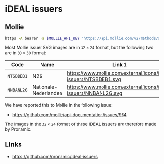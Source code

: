 # iDEAL issuers

## Mollie

```sh
https -A bearer -a $MOLLIE_API_KEY "https://api.mollie.com/v2/methods/all?include=issuers"
```

Most Mollie issuer SVG images are in `32` `×` `24` format, but the following two are in `30` `×` `30` format:

| Code       | Name                  | Link 1                                                           | Link 2                                                                           |
| ---------- | --------------------- | ---------------------------------------------------------------- | -------------------------------------------------------------------------------- |
| `NTSBDEB1` | N26                   | https://www.mollie.com/external/icons/ideal-issuers/NTSBDEB1.svg | https://www.mollie.com/external/icons/payment-methods/ideal/issuers/NTSBDEB1.svg |
| `NNBANL2G` | Nationale-Nederlanden | https://www.mollie.com/external/icons/ideal-issuers/NNBANL2G.svg | https://www.mollie.com/external/icons/payment-methods/ideal/issuers/NNBANL2G.svg |

We have reported this to Mollie in the following issue:

- https://github.com/mollie/api-documentation/issues/964

The images in the `32` `×` `24` format of these iDEAL issuers are therefore made by Pronamic.

## Links

- https://github.com/pronamic/ideal-issuers
